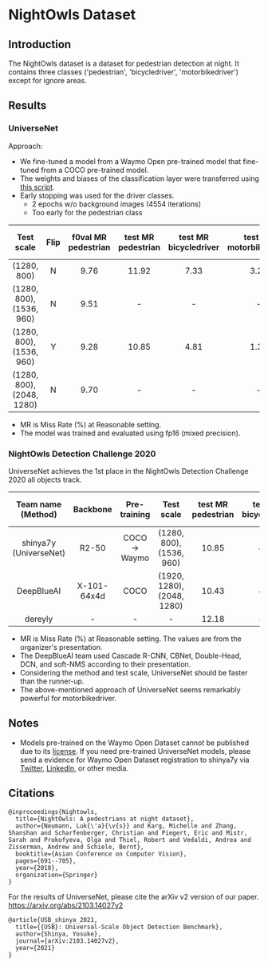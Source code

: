 # NightOwls Dataset

## Introduction

<!-- [DATASET] -->

The NightOwls dataset is a dataset for pedestrian detection at night.
It contains three classes ('pedestrian', 'bicycledriver', 'motorbikedriver') except for ignore areas.

## Results

### UniverseNet

Approach:

- We fine-tuned a model from a Waymo Open pre-trained model that fine-tuned from a COCO pre-trained model.
- The weights and biases of the classification layer were transferred using [this script](../../tools/convert_waymo_checkpoint_for_nightowls.py).
- Early stopping was used for the driver classes.
  - 2 epochs w/o background images (4554 iterations)
  - Too early for the pedestrian class

|        Test scale         | Flip | f0val MR<br>pedestrian | test MR<br>pedestrian | test MR<br>bicycledriver | test MR<br>motorbikedriver | test MR<br>mean |
| :-----------------------: | :--: | :--------------------: | :-------------------: | :----------------------: | :------------------------: | :-------------: |
|        (1280, 800)        |  N   |          9.76          |         11.92         |           7.33           |            3.24            |      7.49       |
| (1280, 800), (1536, 960)  |  N   |          9.51          |           -           |            -             |             -              |        -        |
| (1280, 800), (1536, 960)  |  Y   |          9.28          |         10.85         |           4.81           |            1.35            |      5.67       |
| (1280, 800), (2048, 1280) |  N   |          9.70          |           -           |            -             |             -              |        -        |

- MR is Miss Rate (%) at Reasonable setting.
- The model was trained and evaluated using fp16 (mixed precision).

### NightOwls Detection Challenge 2020

UniverseNet achieves the 1st place in the NightOwls Detection Challenge 2020 all objects track.

|   Team name (Method)   |  Backbone   | Pre-training  |         Test scale         | test MR<br>pedestrian | test MR<br>bicycledriver | test MR<br>motorbikedriver | test MR<br>mean |
| :--------------------: | :---------: | :-----------: | :------------------------: | :-------------------: | :----------------------: | :------------------------: | :-------------: |
| shinya7y (UniverseNet) |    R2-50    | COCO -> Waymo |  (1280, 800), (1536, 960)  |         10.85         |           4.81           |            1.35            |      5.67       |
|       DeepBlueAI       | X-101-64x4d |     COCO      | (1920, 1280), (2048, 1280) |         10.43         |           4.17           |            9.59            |      8.06       |
|        dereyly         |      -      |       -       |             -              |         12.18         |           5.81           |           12.89            |      10.29      |

- MR is Miss Rate (%) at Reasonable setting. The values are from the organizer's presentation.
- The DeepBlueAI team used Cascade R-CNN, CBNet, Double-Head, DCN, and soft-NMS according to their presentation.
- Considering the method and test scale, UniverseNet should be faster than the runner-up.
- The above-mentioned approach of UniverseNet seems remarkably powerful for motorbikedriver.

## Notes

- Models pre-trained on the Waymo Open Dataset cannot be published due to its [license](https://waymo.com/open/terms/).
  If you need pre-trained UniverseNet models, please send a evidence for Waymo Open Dataset registration to shinya7y via [Twitter](https://twitter.com/shinya7y), [LinkedIn](https://www.linkedin.com/in/yosukeshinya), or other media.

## Citations

```
@inproceedings{Nightowls,
  title={NightOwls: A pedestrians at night dataset},
  author={Neumann, Luk{\'a}{\v{s}} and Karg, Michelle and Zhang, Shanshan and Scharfenberger, Christian and Piegert, Eric and Mistr, Sarah and Prokofyeva, Olga and Thiel, Robert and Vedaldi, Andrea and Zisserman, Andrew and Schiele, Bernt},
  booktitle={Asian Conference on Computer Vision},
  pages={691--705},
  year={2018},
  organization={Springer}
}
```

For the results of UniverseNet, please cite the arXiv v2 version of our paper.
https://arxiv.org/abs/2103.14027v2

```
@article{USB_shinya_2021,
  title={{USB}: Universal-Scale Object Detection Benchmark},
  author={Shinya, Yosuke},
  journal={arXiv:2103.14027v2},
  year={2021}
}
```
